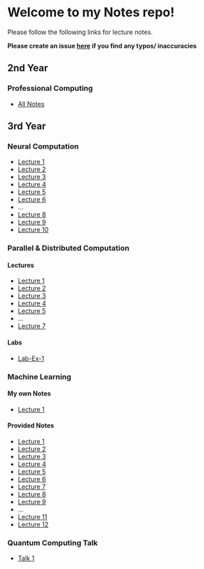 # Welcome to my Notes repo!

Please follow the following links for lecture notes.

**Please create an issue [here](https://github.com/barrett370/Notes/issues) if you find any typos/ inaccuracies**

## 2nd Year

### Professional Computing

- [All Notes](Y2/Professional-Computing/out/Professional_Computing_Notes.html)

## 3rd Year

### Neural Computation

- [Lecture 1](Y3/Neural-Computation/out/Neural-Comp-Lecture1.html)
- [Lecture 2](Y3/Neural-Computation/out/Neural-Comp-Lecture2.html)
- [Lecture 3](Y3/Neural-Computation/out/Neural-Comp-Lecture3.html)
- [Lecture 4](Y3/Neural-Computation/out/Neural-Comp-Lecture4.html)
- [Lecture 5](Y3/Neural-Computation/out/Neural-Comp-Lecture5.html)
- [Lecture 6](Y3/Neural-Computation/out/Neural-Comp-Lecture6.html)
- ...
- [Lecture 8](Y3/Neural-Computation/out/Neural-Comp-Lecture8.html)
- [Lecture 9](Y3/Neural-Computation/out/Neural-Comp-Lecture9.html)
- [Lecture 10](Y3/Neural-Computation/out/Neural-Comp-Lecture10.html)

### Parallel & Distributed Computation

#### Lectures

- [Lecture 1](Y3/Parallel+Distributed/out/Parallel-Dist-Lecture1.html)
- [Lecture 2](Y3/Parallel+Distributed/out/Parallel-Dist-Lecture2.html)
- [Lecture 3](Y3/Parallel+Distributed/out/Parallel-Dist-Lecture3.html)
- [Lecture 4](Y3/Parallel+Distributed/out/Parallel-Dist-Lecture4.html)
- [Lecture 5](Y3/Parallel+Distributed/out/Parallel-Dist-Lecture5.html)
- ...
- [Lecture 7](Y3/Parallel+Distributed/out/Parallel-Dist-Lecture7.html)

#### Labs

- [Lab-Ex-1](Y3/Parallel+Distributed/out/LAB-EX1-REPORT.html)

### Machine Learning

#### My own Notes

- [Lecture 1](Y3/Machine-Learning/out/ML-Lecture1.html)

#### Provided Notes

- [Lecture 1](Y3/Machine-Learning/out/styles/lecture01-notes.pdf)
- [Lecture 2](Y3/Machine-Learning/out/styles/lecture02-notes.pdf)
- [Lecture 3](Y3/Machine-Learning/out/styles/lecture03-notes.pdf)
- [Lecture 4](Y3/Machine-Learning/out/styles/lecture04-notes.pdf)
- [Lecture 5](Y3/Machine-Learning/out/styles/lecture05-notes.pdf)
- [Lecture 6](Y3/Machine-Learning/out/styles/lecture06-notes.pdf)
- [Lecture 7](Y3/Machine-Learning/out/styles/lecture07-notes.pdf)
- [Lecture 8](Y3/Machine-Learning/out/styles/lecture08-notes.pdf)
- [Lecture 9](Y3/Machine-Learning/out/styles/lecture09-notes.pdf)
- ...
- [Lecture 11](Y3/Machine-Learning/out/styles/lecture11-notes.pdf)
- [Lecture 12](Y3/Machine-Learning/out/styles/lecture12-notes.pdf)


### Quantum Computing Talk

- [Talk 1](Y3/Quantum/out/Talk1.html)
